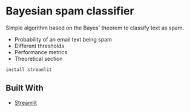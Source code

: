 # Bayesian spam classifier
Simple algorithm based on the Bayes' theorem to classify text as spam.
+ Probability of an email text being spam
+ Different thresholds
+ Performance metrics
+ Theoretical section

```
install streamlit
```
## Built With
* [Streamlit](https://www.streamlit.io)
